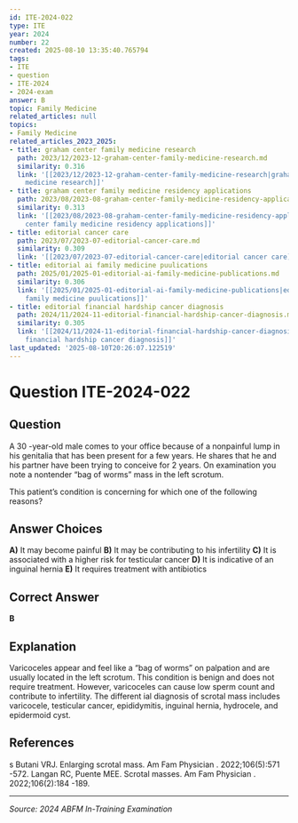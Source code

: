 ```yaml
---
id: ITE-2024-022
type: ITE
year: 2024
number: 22
created: 2025-08-10 13:35:40.765794
tags:
- ITE
- question
- ITE-2024
- 2024-exam
answer: B
topic: Family Medicine
related_articles: null
topics:
- Family Medicine
related_articles_2023_2025:
- title: graham center family medicine research
  path: 2023/12/2023-12-graham-center-family-medicine-research.md
  similarity: 0.316
  link: '[[2023/12/2023-12-graham-center-family-medicine-research|graham center family
    medicine research]]'
- title: graham center family medicine residency applications
  path: 2023/08/2023-08-graham-center-family-medicine-residency-applications.md
  similarity: 0.313
  link: '[[2023/08/2023-08-graham-center-family-medicine-residency-applications|graham
    center family medicine residency applications]]'
- title: editorial cancer care
  path: 2023/07/2023-07-editorial-cancer-care.md
  similarity: 0.309
  link: '[[2023/07/2023-07-editorial-cancer-care|editorial cancer care]]'
- title: editorial ai family medicine puulications
  path: 2025/01/2025-01-editorial-ai-family-medicine-publications.md
  similarity: 0.306
  link: '[[2025/01/2025-01-editorial-ai-family-medicine-publications|editorial ai
    family medicine puulications]]'
- title: editorial financial hardship cancer diagnosis
  path: 2024/11/2024-11-editorial-financial-hardship-cancer-diagnosis.md
  similarity: 0.305
  link: '[[2024/11/2024-11-editorial-financial-hardship-cancer-diagnosis|editorial
    financial hardship cancer diagnosis]]'
last_updated: '2025-08-10T20:26:07.122519'
---
```


# Question ITE-2024-022

## Question
A 30 -year-old male comes to your office because of a nonpainful lump in his genitalia that has been 
present for a few years. He shares that he and his partner have been trying to conceive for 2 years. On 
examination you note a nontender “bag of worms” mass  in the left scrotum.  
 
This patient’s condition is concerning for which one of the following reasons?

## Answer Choices
**A)** It may become painful
**B)** It may be contributing to his infertility
**C)** It is associated with a higher risk for testicular cancer
**D)** It is indicative of an inguinal hernia
**E)** It requires treatment with antibiotics

## Correct Answer
**B**

## Explanation
Varicoceles appear and feel like a “bag of worms” on palpation and are usually located in the left scrotum. This condition is benign and does not require treatment. However, varicoceles can cause low sperm count and contribute to infertility. The different ial diagnosis of scrotal mass includes varicocele, testicular cancer, epididymitis, inguinal hernia, hydrocele, and epidermoid cyst.

## References
s Butani VRJ. Enlarging scrotal mass. Am Fam Physician . 2022;106(5):571 -572. Langan RC, Puente MEE. Scrotal masses. Am Fam Physician . 2022;106(2):184 -189.

---
*Source: 2024 ABFM In-Training Examination*